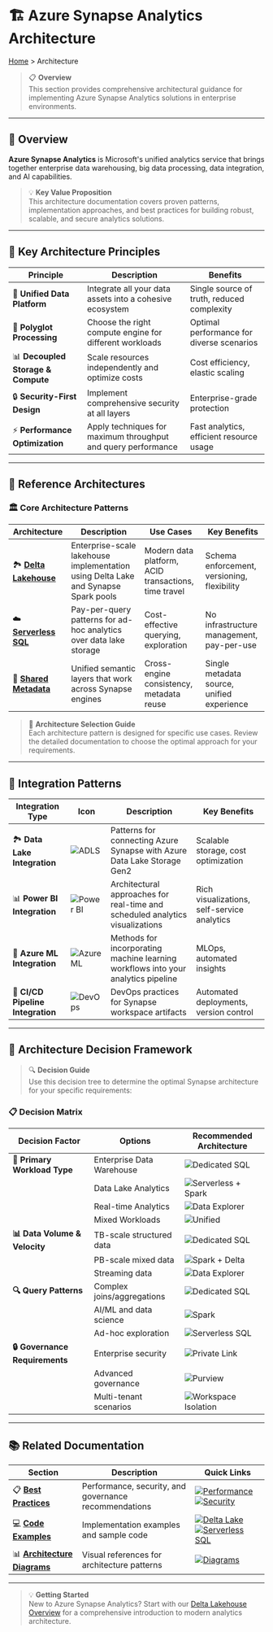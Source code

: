 # 🏗️ Azure Synapse Analytics Architecture

[Home](../../README.md) > Architecture

> 📋 **Overview**  
> This section provides comprehensive architectural guidance for implementing Azure Synapse Analytics solutions in enterprise environments.

---

## 🌟 Overview

**Azure Synapse Analytics** is Microsoft's unified analytics service that brings together enterprise data warehousing, big data processing, data integration, and AI capabilities. 

> 💡 **Key Value Proposition**  
> This architecture documentation covers proven patterns, implementation approaches, and best practices for building robust, scalable, and secure analytics solutions.

---

## 🎯 Key Architecture Principles

| Principle | Description | Benefits |
|-----------|-------------|----------|
| 🔗 **Unified Data Platform** | Integrate all your data assets into a cohesive ecosystem | Single source of truth, reduced complexity |
| 🔄 **Polyglot Processing** | Choose the right compute engine for different workloads | Optimal performance for diverse scenarios |
| 📊 **Decoupled Storage & Compute** | Scale resources independently and optimize costs | Cost efficiency, elastic scaling |
| 🔒 **Security-First Design** | Implement comprehensive security at all layers | Enterprise-grade protection |
| ⚡ **Performance Optimization** | Apply techniques for maximum throughput and query performance | Fast analytics, efficient resource usage |

---

## 📐 Reference Architectures

### 🏛️ Core Architecture Patterns

| Architecture | Description | Use Cases | Key Benefits |
|--------------|-------------|-----------|-------------|
| 🏞️ **[Delta Lakehouse](./delta-lakehouse/)** | Enterprise-scale lakehouse implementation using Delta Lake and Synapse Spark pools | Modern data platform, ACID transactions, time travel | Schema enforcement, versioning, flexibility |
| ☁️ **[Serverless SQL](./serverless-sql/)** | Pay-per-query patterns for ad-hoc analytics over data lake storage | Cost-effective querying, exploration | No infrastructure management, pay-per-use |
| 🔗 **[Shared Metadata](./shared-metadata/)** | Unified semantic layers that work across Synapse engines | Cross-engine consistency, metadata reuse | Single metadata source, unified experience |

> 📝 **Architecture Selection Guide**  
> Each architecture pattern is designed for specific use cases. Review the detailed documentation to choose the optimal approach for your requirements.

---

## 🔌 Integration Patterns

| Integration Type | Icon | Description | Key Benefits |
|------------------|------|-------------|-------------|
| 🏞️ **Data Lake Integration** | ![ADLS](https://img.shields.io/badge/ADLS-Gen2-blue) | Patterns for connecting Azure Synapse with Azure Data Lake Storage Gen2 | Scalable storage, cost optimization |
| 📊 **Power BI Integration** | ![Power BI](https://img.shields.io/badge/Power-BI-yellow) | Architectural approaches for real-time and scheduled analytics visualizations | Rich visualizations, self-service analytics |
| 🤖 **Azure ML Integration** | ![Azure ML](https://img.shields.io/badge/Azure-ML-green) | Methods for incorporating machine learning workflows into your analytics pipeline | MLOps, automated insights |
| 🚀 **CI/CD Pipeline Integration** | ![DevOps](https://img.shields.io/badge/Azure-DevOps-purple) | DevOps practices for Synapse workspace artifacts | Automated deployments, version control |

---

## 🎯 Architecture Decision Framework

> 🔍 **Decision Guide**  
> Use this decision tree to determine the optimal Synapse architecture for your specific requirements:

### 📋 Decision Matrix

| Decision Factor | Options | Recommended Architecture |
|----------------|---------|-------------------------|
| **🎯 Primary Workload Type** | Enterprise Data Warehouse | ![Dedicated SQL](https://img.shields.io/badge/Dedicated-SQL_Pool-blue) |
| | Data Lake Analytics | ![Serverless + Spark](https://img.shields.io/badge/Serverless_SQL-+_Spark-green) |
| | Real-time Analytics | ![Data Explorer](https://img.shields.io/badge/Synapse-Data_Explorer-orange) |
| | Mixed Workloads | ![Unified](https://img.shields.io/badge/Unified-Multi_Engine-purple) |
| **📊 Data Volume & Velocity** | TB-scale structured data | ![Dedicated SQL](https://img.shields.io/badge/Dedicated-SQL_Pool-blue) |
| | PB-scale mixed data | ![Spark + Delta](https://img.shields.io/badge/Spark-+_Delta_Lake-green) |
| | Streaming data | ![Data Explorer](https://img.shields.io/badge/Data_Explorer-Streaming-orange) |
| **🔍 Query Patterns** | Complex joins/aggregations | ![Dedicated SQL](https://img.shields.io/badge/Dedicated-SQL_Pool-blue) |
| | AI/ML and data science | ![Spark](https://img.shields.io/badge/Apache-Spark-red) |
| | Ad-hoc exploration | ![Serverless SQL](https://img.shields.io/badge/Serverless-SQL_Pool-lightblue) |
| **🔒 Governance Requirements** | Enterprise security | ![Private Link](https://img.shields.io/badge/Private-Link_+_VNet-darkblue) |
| | Advanced governance | ![Purview](https://img.shields.io/badge/Microsoft-Purview-teal) |
| | Multi-tenant scenarios | ![Workspace Isolation](https://img.shields.io/badge/Workspace-Isolation-gray) |

---

## 📚 Related Documentation

| Section | Description | Quick Links |
|---------|-------------|------------|
| 📋 **[Best Practices](../best-practices/)** | Performance, security, and governance recommendations | [![Performance](https://img.shields.io/badge/⚡-Performance-green)](#) [![Security](https://img.shields.io/badge/🔒-Security-red)](#) |
| 💻 **[Code Examples](../code-examples/)** | Implementation examples and sample code | [![Delta Lake](https://img.shields.io/badge/🏞️-Delta_Lake-blue)](#) [![Serverless SQL](https://img.shields.io/badge/☁️-Serverless_SQL-lightblue)](#) |
| 📊 **[Architecture Diagrams](../diagrams/architecture-diagrams.md)** | Visual references for architecture patterns | [![Diagrams](https://img.shields.io/badge/📐-Diagrams-purple)](#) |

---

> 💡 **Getting Started**  
> New to Azure Synapse Analytics? Start with our [Delta Lakehouse Overview](./delta-lakehouse-overview.md) for a comprehensive introduction to modern analytics architecture.
